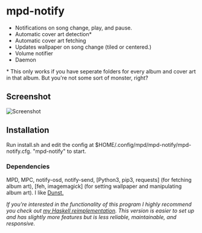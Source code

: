 # mpd-notify

+ Notifications on song change, play, and pause.
+ Automatic cover art detection\*
+ Automatic cover art fetching
+ Updates wallpaper on song change (tiled or centered.)
+ Volume notifier
+ Daemon

\* This only works if you have seperate folders for every album and cover art in that album. But you're not some sort of monster, right?

## Screenshot

![Screenshot](screenshots/screenshot2.png?raw=true)

## Installation

Run install.sh and edit the config at $HOME/.config/mpd/mpd-notify/mpd-notify.cfg. "mpd-notify" to start.

### Dependencies

MPD, MPC, notify-osd, notify-send, [Python3, pip3, requests] (for fetching album art), [feh, imagemagick] (for setting wallpaper and manipulating album art). I like [Dunst.](https://wiki.archlinux.org/index.php/Dunst)

_If you're interested in the functionality of this program I highly recommend you check out [my Haskell reimplementation](https://github.com/charlesschimmel/mpd-notify-hs). This version is easier to set up and has slightly more features but is less reliable, maintainable, and responsive._
